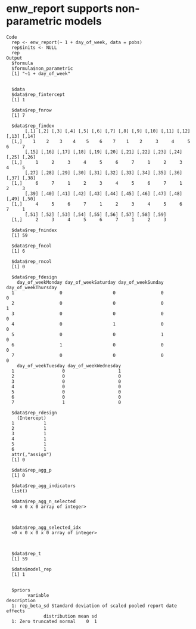 # enw_report supports non-parametric models

    Code
      rep <- enw_report(~ 1 + day_of_week, data = pobs)
      rep$inits <- NULL
      rep
    Output
      $formula
      $formula$non_parametric
      [1] "~1 + day_of_week"
      
      
      $data
      $data$rep_fintercept
      [1] 1
      
      $data$rep_fnrow
      [1] 7
      
      $data$rep_findex
           [,1] [,2] [,3] [,4] [,5] [,6] [,7] [,8] [,9] [,10] [,11] [,12] [,13] [,14]
      [1,]    1    2    3    4    5    6    7    1    2     3     4     5     6     7
           [,15] [,16] [,17] [,18] [,19] [,20] [,21] [,22] [,23] [,24] [,25] [,26]
      [1,]     1     2     3     4     5     6     7     1     2     3     4     5
           [,27] [,28] [,29] [,30] [,31] [,32] [,33] [,34] [,35] [,36] [,37] [,38]
      [1,]     6     7     1     2     3     4     5     6     7     1     2     3
           [,39] [,40] [,41] [,42] [,43] [,44] [,45] [,46] [,47] [,48] [,49] [,50]
      [1,]     4     5     6     7     1     2     3     4     5     6     7     1
           [,51] [,52] [,53] [,54] [,55] [,56] [,57] [,58] [,59]
      [1,]     2     3     4     5     6     7     1     2     3
      
      $data$rep_fnindex
      [1] 59
      
      $data$rep_fncol
      [1] 6
      
      $data$rep_rncol
      [1] 0
      
      $data$rep_fdesign
        day_of_weekMonday day_of_weekSaturday day_of_weekSunday day_of_weekThursday
      1                 0                   0                 0                   0
      2                 0                   0                 0                   1
      3                 0                   0                 0                   0
      4                 0                   1                 0                   0
      5                 0                   0                 1                   0
      6                 1                   0                 0                   0
      7                 0                   0                 0                   0
        day_of_weekTuesday day_of_weekWednesday
      1                  0                    1
      2                  0                    0
      3                  0                    0
      4                  0                    0
      5                  0                    0
      6                  0                    0
      7                  1                    0
      
      $data$rep_rdesign
        (Intercept)
      1           1
      2           1
      3           1
      4           1
      5           1
      6           1
      attr(,"assign")
      [1] 0
      
      $data$rep_agg_p
      [1] 0
      
      $data$rep_agg_indicators
      list()
      
      $data$rep_agg_n_selected
      <0 x 0 x 0 array of integer>
          
      
      
      $data$rep_agg_selected_idx
      <0 x 0 x 0 x 0 array of integer>
          
      
      
      $data$rep_t
      [1] 59
      
      $data$model_rep
      [1] 1
      
      
      $priors
            variable                                             description
      1: rep_beta_sd Standard deviation of scaled pooled report date effects
                  distribution mean sd
      1: Zero truncated normal    0  1
      

